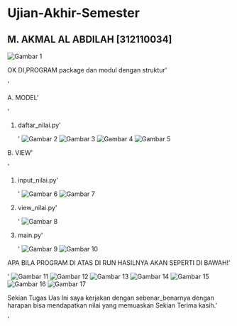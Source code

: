 # Ujian-Akhir-Semester
## M. AKMAL AL ABDILAH [312110034]

![Gambar 1](screenshoot/s1.JPG)

OK DI,PROGRAM  package dan modul dengan struktur'<P>'

A. MODEL'<p>'
1. daftar_nilai.py'<p>'
![Gambar 2](screenshoot/s2.JPG)
![Gambar 3](screenshoot/s3.JPG)
![Gambar 4](screenshoot/s4.JPG)
![Gambar 5](screenshoot/s5.JPG)

B. VIEW'<p>'
1. input_nilai.py'<p>'
![Gambar 6](screenshoot/s6.JPG)
![Gambar 7](screenshoot/s7.JPG)
2. view_nilai.py'<p>'
![Gambar 8](screenshoot/s8.JPG)
3. main.py'<p>'
![Gambar 9](screenshoot/s9.JPG)
![Gambar 10](screenshoot/s10.JPG)

APA BILA PROGRAM DI ATAS DI RUN HASILNYA AKAN SEPERTI DI BAWAH!'<P>'
![Gambar 11](screenshoot/s11.JPG)
![Gambar 12](screenshoot/s12.JPG)
![Gambar 13](screenshoot/s13.JPG)
![Gambar 14](screenshoot/s14.JPG)
![Gambar 15](screenshoot/s15.JPG)
![Gambar 16](screenshoot/s16.JPG)
![Gambar 17](screenshoot/s17.JPG)
 
Sekian Tugas Uas Ini saya kerjakan dengan sebenar_benarnya dengan harapan bisa mendapatkan nilai yang memuaskan Sekian Terima kasih.'<p>'